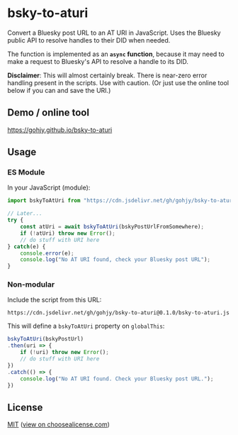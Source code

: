 # bsky-to-aturi
Convert a Bluesky post URL to an AT URI in JavaScript. Uses the Bluesky public API to resolve handles to their DID when needed.

The function is implemented as an **`async` function**, because it may need to make a request to Bluesky's API to resolve a handle to its DID.

**Disclaimer**: This will almost certainly break. There is near-zero error handling present in the scripts. Use with caution. (Or just use the online tool below if you can and save the URI.)

## Demo / online tool
<https://gohjy.github.io/bsky-to-aturi>

## Usage
### ES Module
In your JavaScript (module):
```js
import bskyToAtUri from "https://cdn.jsdelivr.net/gh/gohjy/bsky-to-aturi@0.1.0/bsky-to-aturi.mjs";

// Later...
try {
    const atUri = await bskyToAtUri(bskyPostUrlFromSomewhere);
    if (!atUri) throw new Error();
    // do stuff with URI here
} catch(e) {
    console.error(e);
    console.log("No AT URI found, check your Bluesky post URL");
}
```

### Non-modular
Include the script from this URL:
```plain
https://cdn.jsdelivr.net/gh/gohjy/bsky-to-aturi@0.1.0/bsky-to-aturi.js
```
This will define a `bskyToAtUri` property on `globalThis`:
```js
bskyToAtUri(bskyPostUrl)
.then(uri => {
    if (!uri) throw new Error();
    // do stuff with URI here
})
.catch(() => {
    console.log("No AT URI found. Check your Bluesky post URL.");
})
```

## License
[MIT](./LICENSE) ([view on choosealicense.com](https://choosealicense.com/licenses/mit/))